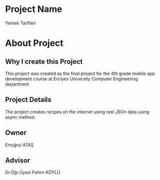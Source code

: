 # Project Name
 Yemek Tarifleri

# About Project


 ##  Why I create this Project
 This project was created as the final project for the 4th grade mobile app development course at Erciyes University Computer Engineering department

 ## Project Details
 The project creates recipes on the internet using rest JSOn data using async method.

 ## Owner
 Ertuğrul ATAŞ

 ## Advisor
 Dr.Öğr.Üyesi Fehim KÖYLÜ